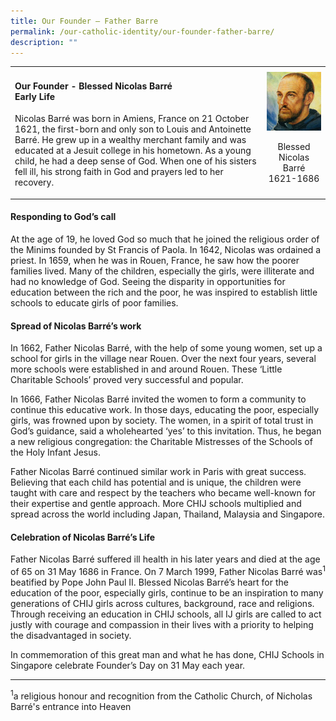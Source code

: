 ```yaml
---
title: Our Founder – Father Barre
permalink: /our-catholic-identity/our-founder-father-barre/
description: ""
---
```

<table style="border-collapse: collapse; width: 100%;" border="0">
<tbody>
<tr>
<td style="width: 80%;">
<h4><strong>Our Founder - Blessed Nicolas Barr&eacute;</strong><br /><strong>Early Life</strong></h4>
<p>Nicolas Barr&eacute; was born in Amiens, France on 21 October 1621, the first-born and only son to Louis and Antoinette Barr&eacute;. He grew up in a wealthy merchant family and was educated at a Jesuit college in his hometown. As a young child, he had a deep sense of God. When one of his sisters fell ill, his strong faith in God and prayers led to her recovery.</p>
</td>
<td style="width: 20%;">
<img src="/images/father.png">
<p style="text-align: center;">Blessed Nicolas Barr&eacute;<br>1621-1686</p>
</td>
</tr>
</tbody>
</table>
<h4><strong>Responding to God&rsquo;s call</strong></h4>
<p>At the age of 19, he loved God so much that he joined the religious order of the Minims founded by St Francis of Paola. In 1642, Nicolas was ordained a priest. In 1659, when he was in Rouen, France, he saw how the poorer families lived. Many of the children, especially the girls, were illiterate and had no knowledge of God. Seeing the disparity in opportunities for education between the rich and the poor, he was inspired to establish little schools to educate girls of poor families.</p>
<h4><strong>Spread of Nicolas Barr&eacute;&rsquo;s work</strong></h4>
<p>In 1662, Father Nicolas Barr&eacute;, with the help of some young women, set up a school for girls in the village near Rouen. Over the next four years, several more schools were established in and around Rouen. These &lsquo;Little Charitable Schools&rsquo; proved very successful and popular.</p>
<p>In 1666, Father Nicolas Barr&eacute; invited the women to form a community to continue this educative work. In those days, educating the poor, especially girls, was frowned upon by society. The women, in a spirit of total trust in God&rsquo;s guidance, said a wholehearted &lsquo;yes&rsquo; to this invitation. Thus, he began a new religious congregation: the Charitable Mistresses of the Schools of the Holy Infant Jesus.&nbsp;</p>
<p>Father Nicolas Barr&eacute; continued similar work in Paris with great success. Believing that each child has potential and is unique, the children were taught with care and respect by the teachers who became well-known for their expertise and gentle approach. More CHIJ schools multiplied and spread across the world including Japan, Thailand, Malaysia and Singapore.</p>
<h4><strong>Celebration of Nicolas Barr&eacute;&rsquo;s Life</strong></h4>
<p>Father Nicolas Barr&eacute; suffered ill health in his later years and died at the age of 65 on 31 May 1686 in France. On 7 March 1999, Father Nicolas Barr&eacute; was<sup>1</sup> beatified by Pope John Paul II. Blessed Nicolas Barr&eacute;&rsquo;s heart for the education of the poor, especially girls, continue to be an inspiration to many generations of CHIJ girls across cultures, background, race and religions. Through receiving an education in CHIJ schools, all IJ girls are called to act justly with courage and compassion in their lives with a priority to helping the disadvantaged in society.</p>
<p>In commemoration of this great man and what he has done, CHIJ Schools in Singapore celebrate Founder&rsquo;s Day on 31 May each year.</p>
<hr />
<p><sup>1</sup>a religious honour and recognition from the Catholic Church, of Nicholas Barr&eacute;'s entrance into Heaven</p>